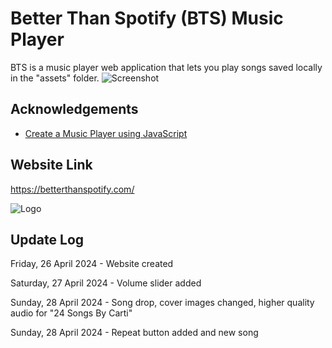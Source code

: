 # Better Than Spotify (BTS) Music Player

BTS is a music player web application that lets you play songs saved locally in the "assets" folder. 
![Screenshot](https://i.imgur.com/cMQ1tM2.png)


## Acknowledgements

 - [Create a Music Player using JavaScript](https://www.geeksforgeeks.org/create-a-music-player-using-javascript/)


## Website Link
https://betterthanspotify.com/





![Logo](https://i.imgur.com/dL114Cv.png)

## Update Log
Friday, 26 April 2024 - Website created

Saturday, 27 April 2024 - Volume slider added

Sunday, 28 April 2024 - Song drop, cover images changed, higher quality audio for "24 Songs By Carti"

Sunday, 28 April 2024 - Repeat button added and new song

